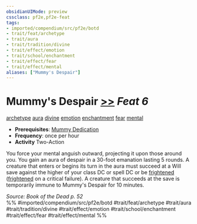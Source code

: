 ```yaml
---
obsidianUIMode: preview
cssclass: pf2e,pf2e-feat
tags:
- imported/compendium/src/pf2e/botd
- trait/feat/archetype
- trait/aura
- trait/tradition/divine
- trait/effect/emotion
- trait/school/enchantment
- trait/effect/fear
- trait/effect/mental
aliases: ["Mummy's Despair"]
---
```

# Mummy's Despair  [>>](chapter-9-playing-the-game.md#Actions "Two-Action") *Feat 6*  
[archetype](archetype.md)  [aura](rules/traits/aura.md)  [divine](divine.md)  [emotion](emotion.md)  [enchantment](enchantment.md)  [fear](rules/traits/fear.md)  [mental](mental.md)  

- **Prerequisites**: [Mummy Dedication](mummy-dedication-botd.md)
- **Frequency**: once per hour
- **Activity** Two-Action

You force your mental anguish outward, projecting it upon those around you. You gain an aura of despair in a 30-foot emanation lasting 5 rounds. A creature that enters or begins its turn in the aura must succeed at a Will save against the higher of your class DC or spell DC or be [frightened](conditions.md#Frightened) ([frightened](conditions.md#Frightened) on a critical failure). A creature that succeeds at the save is temporarily immune to Mummy's Despair for 10 minutes.

*Source: Book of the Dead p. 52*  
%% #imported/compendium/src/pf2e/botd #trait/feat/archetype #trait/aura #trait/tradition/divine #trait/effect/emotion #trait/school/enchantment #trait/effect/fear #trait/effect/mental %%